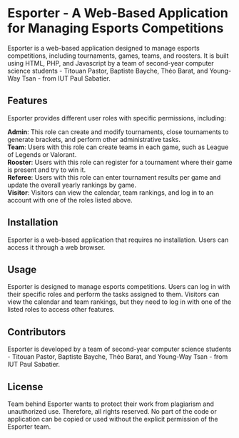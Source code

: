 # Esporter - A Web-Based Application for Managing Esports Competitions
Esporter is a web-based application designed to manage esports competitions, including tournaments, games, teams, and roosters. It is built using HTML, PHP, and Javascript by a team of second-year computer science students - Titouan Pastor, Baptiste Bayche, Théo Barat, and Young-Way Tsan - from IUT Paul Sabatier.

## Features
Esporter provides different user roles with specific permissions, including:

**Admin**: This role can create and modify tournaments, close tournaments to generate brackets, and perform other administrative tasks.  
**Team**: Users with this role can create teams in each game, such as League of Legends or Valorant.  
**Rooster**: Users with this role can register for a tournament where their game is present and try to win it.  
**Referee**: Users with this role can enter tournament results per game and update the overall yearly rankings by game.  
**Visitor**: Visitors can view the calendar, team rankings, and log in to an account with one of the roles listed above.  
## Installation  
Esporter is a web-based application that requires no installation. Users can access it through a web browser.

## Usage
Esporter is designed to manage esports competitions. Users can log in with their specific roles and perform the tasks assigned to them. Visitors can view the calendar and team rankings, but they need to log in with one of the listed roles to access other features.

## Contributors
Esporter is developed by a team of second-year computer science students - Titouan Pastor, Baptiste Bayche, Théo Barat, and Young-Way Tsan - from IUT Paul Sabatier.

## License
Team behind Esporter wants to protect their work from plagiarism and unauthorized use. Therefore, all rights reserved. No part of the code or application can be copied or used without the explicit permission of the Esporter team.
